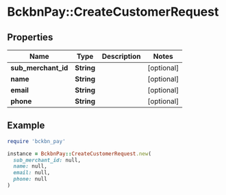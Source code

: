 # BckbnPay::CreateCustomerRequest

## Properties

| Name | Type | Description | Notes |
| ---- | ---- | ----------- | ----- |
| **sub_merchant_id** | **String** |  | [optional] |
| **name** | **String** |  | [optional] |
| **email** | **String** |  | [optional] |
| **phone** | **String** |  | [optional] |

## Example

```ruby
require 'bckbn_pay'

instance = BckbnPay::CreateCustomerRequest.new(
  sub_merchant_id: null,
  name: null,
  email: null,
  phone: null
)
```


